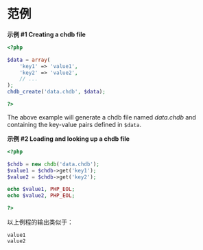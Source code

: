 范例
====

**示例 \#1 Creating a chdb file**

``` php
<?php

$data = array(
    'key1' => 'value1',
    'key2' => 'value2',
    // ...
);
chdb_create('data.chdb', $data);

?>
```

The above example will generate a chdb file named *data.chdb* and
containing the key-value pairs defined in `$data`.

**示例 \#2 Loading and looking up a chdb file**

``` php
<?php

$chdb = new chdb('data.chdb');
$value1 = $chdb->get('key1');
$value2 = $chdb->get('key2');

echo $value1, PHP_EOL;
echo $value2, PHP_EOL;

?>
```

以上例程的输出类似于：

    value1
    value2
